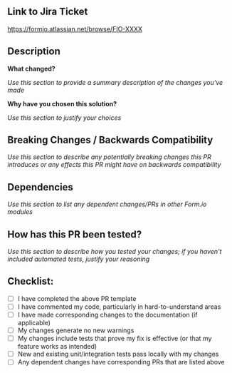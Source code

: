 ## Link to Jira Ticket

https://formio.atlassian.net/browse/FIO-XXXX

## Description

**What changed?**

*Use this section to provide a summary description of the changes you've made*

**Why have you chosen this solution?**

*Use this section to justify your choices*

## Breaking Changes / Backwards Compatibility

*Use this section to describe any potentially breaking changes this PR introduces or any effects this PR might have on backwards compatibility*

## Dependencies

*Use this section to list any dependent changes/PRs in other Form.io modules*

## How has this PR been tested?

*Use this section to describe how you tested your changes; if you haven't included automated tests, justify your reasoning*

## Checklist:

- [ ] I have completed the above PR template
- [ ] I have commented my code, particularly in hard-to-understand areas
- [ ] I have made corresponding changes to the documentation (if applicable)
- [ ] My changes generate no new warnings
- [ ] My changes include tests that prove my fix is effective (or that my feature works as intended)
- [ ] New and existing unit/integration tests pass locally with my changes
- [ ] Any dependent changes have corresponding PRs that are listed above
